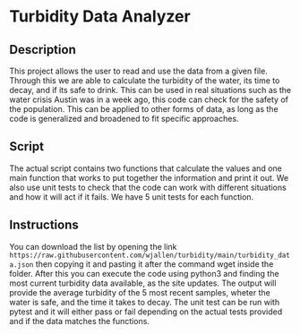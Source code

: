 # Turbidity Data Analyzer

## Description
This project allows the user to read and use the data from a given file. Through this we are able to 
calculate the turbidity of the water, its time to decay, and if its safe to drink. This can be used 
in real situations such as the water crisis Austin was in a week ago, this code can check for the
safety of the population. This can be applied to other forms of data, as long as the code is generalized
and broadened to fit specific approaches.

## Script
The actual script contains two functions that calculate the values and one main function that works
to put together the information and print it out. We also use unit tests to check that the code can
work with different situations and how it will act if it fails. We have 5 unit tests for each function.


## Instructions
You can download the list by opening the link `https://raw.githubusercontent.com/wjallen/turbidity/main/turbidity_data.json` then copying it and pasting it after the command wget inside the folder. After this you can execute the code using python3 and finding the most current 
turbidity data available, as the site updates. The output will provide the average turbidity of the
5 most recent samples, wheter the water is safe, and the time it takes to decay. The unit test can
be run with pytest and it will either pass or fail depending on the actual tests provided and if 
the data matches the functions.


